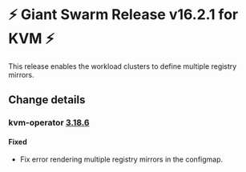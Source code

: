 # :zap: Giant Swarm Release v16.2.1 for KVM :zap:

This release enables the workload clusters to define multiple registry mirrors.

## Change details

### kvm-operator [3.18.6](https://github.com/giantswarm/kvm-operator/releases/tag/v3.18.6)

#### Fixed

- Fix error rendering multiple registry mirrors in the configmap.
